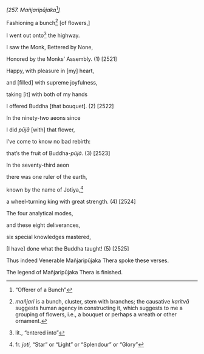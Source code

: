 *\[257. Mañjaripūjaka*[^1]*\]*

Fashioning a bunch[^2] \[of flowers,\]

I went out onto[^3] the highway.

I saw the Monk, Bettered by None,

Honored by the Monks’ Assembly. (1) \[2521\]

Happy, with pleasure in \[my\] heart,

and \[filled\] with supreme joyfulness,

taking \[it\] with both of my hands

I offered Buddha \[that bouquet\]. (2) \[2522\]

In the ninety-two aeons since

I did *pūjā* \[with\] that flower,

I’ve come to know no bad rebirth:

that’s the fruit of Buddha-*pūjā*. (3) \[2523\]

In the seventy-third aeon

there was one ruler of the earth,

known by the name of Jotiya,[^4]

a wheel-turning king with great strength. (4) \[2524\]

The four analytical modes,

and these eight deliverances,

six special knowledges mastered,

\[I have\] done what the Buddha taught! (5) \[2525\]

Thus indeed Venerable Mañjaripūjaka Thera spoke these verses.

The legend of Mañjaripūjaka Thera is finished.

[^1]: “Offerer of a Bunch”

[^2]: *mañjari* is a bunch, cluster, stem with branches; the causative
    *karitvā* suggests human agency in constructing it, which suggests
    to me a grouping of flowers, i.e., a bouquet or perhaps a wreath or
    other ornament.

[^3]: lit., “entered into”

[^4]: fr. *joti,* “Star” or “Light” or “Splendour” or “Glory”

